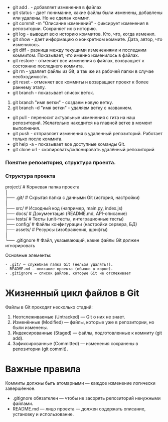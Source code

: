 - git add . - добавляет изменения в файлах
- git status - дает понимание, какие файлы были изменены, добавлены или удалены. Но не сделан коммит.
- git commit -m "Описание изменений" - фиксирует изменения в репозитории. Сохраняет их в историю.
- git log - выводит всю историю коммитов. Кто, что, когда изменил.
- git show - дает информацию о конкретном коммите. Дата, автор, что изменилось.
- git diff - разница между текущими изменениями и последним коммитом. Показывает, что именно изменилось в файлах.
- git restore - отменяет все изменения в файлах, возвращает к состоянию последнего коммита.
- git rm - удаляет файлы из Git, а так же из рабочей папки в случае необходимости.
- git reset - отменяет все коммиты и возвращает проект к более раннему этапу.
- git branch - показывает список веток.
1. git branch "имя ветки" - создаем новую ветку.
2. git branch -d "имя ветки" - удаляем ветку с названием.
- git pull - переносит актуальные изменения с гита на наш репозиторий. Желательно находится на главной ветке в момент выполнения.  
- git push - отправляет изменения в удаленный репозиторий. Работает только после коммита.
- git help -а - показывает все доступные команды Git.
- git clone url - cкопировать/склонировать удалённый репозиторий

### Понятие репозитория, структура проекта.

### Структура проекта 
project/          # Корневая папка проекта  
│  
├── .git/         # Скрытая папка с данными Git (история, настройки)  
│  
├── src/          # Исходный код (например, main.py, index.js)  
├── docs/         # Документация (README.md, API-описание)  
├── tests/        # Тесты (unit-тесты, интеграционные тесты)  
├── config/       # Файлы конфигурации (настройки сервера, БД)  
├── assets/       # Ресурсы (изображения, шрифты)  
│  
└── .gitignore    # Файл, указывающий, какие файлы Git должен игнорировать  

Основные элементы:

    - .git/ — служебная папка Git (нельзя удалять!).
    - README.md — описание проекта (обычно в корне).
    - .gitignore — список файлов, которые Git не отслеживает

# Жизненный цикл файлов в Git
Файлы в Git проходят несколько стадий:
1. Неотслеживаемые (Untracked) — Git о них не знает.
2. Изменённые (Modified) — файлы, которые уже в репозитории, но были изменены.
3. Индексированные (Staged) — файлы, подготовленные к коммиту (git add).
4. Зафиксированные (Committed) — изменения сохранены в репозитории (git commit).

# Важные правила
Коммиты должны быть атомарными — каждое изменение логически завершённое.
- .gitignore обязателен — чтобы не засорять репозиторий ненужными файлами.
- README.md — лицо проекта — должен содержать описание, установку и использование.